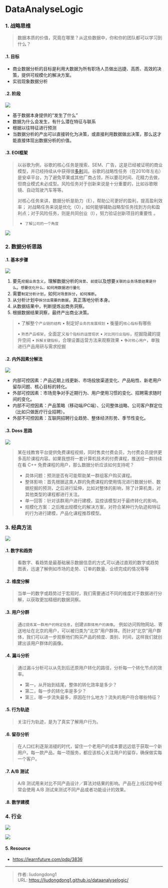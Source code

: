 # DataAnalyseLogic


### 1. 战略思维

> 数据本质的价值，究竟在哪里？从这些数据中，你和你的团队都可以学习到什么？

#### .1. 目标

- 商业数据分析的目标是利用大数据为所有职场人员做出迅捷、高质、高效的决策，提供可规模化的解决方案。
- 实验现象数据分析

#### .2. 阶段

![](https://gitee.com/github-25970295/blogpictureV2/raw/master/image-20210527091704854.png)



- 基于数据本身提供的“发生了什么”
- 数据为什么会发生，有什么潜在特征与联系
- 根据以往特征进行预测
- 当数据分析的产出可以直接转化为决策，或直接利用数据做出决策，那么这才能直接体现出数据分析的价值。

#### .3. EOI框架

> 以谷歌为例，谷歌的核心任务是搜索、SEM、广告，这是已经被证明的商业模型，并已经持续从中获得很[多利](https://36kr.com/projectDetails/56926)润。谷歌的战略性任务（在2010年左右）是安卓平台，为了避免苹果或其他厂商占领，所以要花时间、花精力去做，但商业模式未必成型。风险任务对于创新来说是十分重要的，比如谷歌眼镜、自动驾驶汽车等等。
>
> 对核心任务来讲，数据分析是助力（E），帮助公司更好的盈利，提高盈利效率； 对战略任务来说是优化（O），如何能够辅助战略型任务找到方向和盈利点；对于风险任务，则是共同创业（I），努力验证创新项目的重要性 。
>
> - `了解公司的一个角度`

![](https://gitee.com/github-25970295/blogpictureV2/raw/master/image-20210527091944059.png)

### 2. 数据分析思路

#### .1. 基本步骤

![](https://gitee.com/github-25970295/blogpictureV2/raw/master/image-20210527092315598.png)

1. 要先`挖掘业务含义`，理解数据分析的`背景`、`前提`以及想要`关联的业务场景结果是什么`。`想要优化什么，如何用数据进行量化`
2. 需要`制定分析计划`，如何`对场景拆分`，`如何推断`。
3. 从分析计划中`拆分出需要的数据`，真正落地分析本身。
4. 从数据结果中，判断提炼出商务洞察。
5. 根据数据结果洞察，最终产出商业决策。

> • 了解整个`产业链的结构`
> • 制定好`业务的发展规划`
> • 衡量的`核心指标`有哪些
>
> • `熟悉产品框架`，全面定义`每个指标的运营现状`
> • `对比同行业指标`，挖掘隐藏的提升空间
> • `拆解关键指标`，合理设置运营方法来观察效果
> • `争对核心用户`，单独进行产品用研与需求挖掘

#### .2. 内外因素分解法

![](https://gitee.com/github-25970295/blogpictureV2/raw/master/image-20210527092830787.png)

- 内部可控因素：产品近期上线更新、市场投放渠道变化、产品粘性、新老用户留存问题、核心目标的转化。
- 外部可控因素：市场竞争对手近期行为、用户使用习惯的变化、招聘需求随时间的变化。
- 内部不可控因素：产品策略（移动端/PC端）、公司整体战略、公司客户群定位（比如只做医疗行业招聘）。
- 外部不可控因素：互联网招聘行业趋势、整体经济形势、季节性变化。

#### .3. Doss 思路

![](https://gitee.com/github-25970295/blogpictureV2/raw/master/image-20210527093000369.png)

> 某在线教育平台提供免费课程视频，同时售卖付费会员，为付费会员提供更多高阶课程内容。如果我想将一套计算机技术的付费课程，推送给一群持续在看 C++ 免费课程的用户，那么数据分析应该如何支持呢？
>
> - 具体问题：预测是否有可能帮助某一群组客户购买课程。
> - 整体影响：首先根据这类人群的免费课程的使用情况进行数据分析、数据挖掘的预测，之后进行延伸，比如对整体的影响，除了计算机类，对其他类型的课程都进行关注。
> - 单一回答：针对该群用户进行建模，监控该模型对于最终转化的影响。
> - 规模化方案：之后推出规模化的解决方案，对符合某种行为轨迹和特征的行为进行建模，产品化课程推荐模型。

### 3. 经典方法

![](https://gitee.com/github-25970295/blogpictureV2/raw/master/image-20210527094913315.png)

#### .1. 数字和趋势

> 看数字、看趋势是最基础展示数据信息的方式,可以通过直观的数字或趋势图表，迅速了解例如市场的走势、订单的数量、业绩完成的情况等等

#### .2. 维度分解

> 当单一的数字或趋势过于宏观时，我们需要通过不同的维度对于数据进行分解，以获取更加精细的数据洞察。

#### .3. 用户分群

> 通`过提炼某一群用户的特定信息`，创建`该群体用户的画像`。 例如访问购物网站、寄送地址在北京的用户，可以被归类为“北京”用户群体。而针对“北京”用户群体，我们可以进一步观察他们购买产品的频度、类别、时间，这样我们就创建出该用户群体的画像。

#### .4. 漏斗分析

> 通过漏斗分析可以从先到后还原用户转化的路径，分析每一个转化节点的效率。
>
> - 第一，从开始到结尾，整体的转化效率是多少？
> - 第二，每一步的转化率是多少？
> - 第三，哪一步流失最多，原因在什么地方？流失的用户符合哪些特征？

#### .5. 行为轨迹

> 关注行为轨迹，是为了真实了解用户行为。

#### .6. 留存分析

> 在人口红利逐渐消褪的时代，留住一个老用户的成本要远远低于获取一个新用户。每一款产品，每一项服务，都应该核心关注用户的留存，确保做实每一个客户。

#### .7. A/B 测试

> A/B 测试用来对比不同产品设计／算法对结果的影响。产品在上线过程中经常会使用 A/B 测试来测试不同产品或者功能设计的效果。

#### .8. 数学建模

### 4. 行业

![](https://gitee.com/github-25970295/blogpictureV2/raw/master/image-20210527094538682.png)

![](https://gitee.com/github-25970295/blogpictureV2/raw/master/image-20210527094558235.png)

#### 5. Resource

- https://learnfuture.com/pdp/3836

---

> 作者: liudongdong1  
> URL: https://liudongdong1.github.io/dataanalyselogic/  


